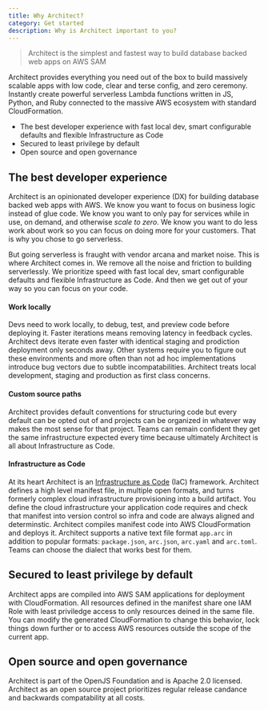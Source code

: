 ```yaml
---
title: Why Architect?
category: Get started
description: Why is Architect important to you?
---
```


> Architect is the simplest and fastest way to build database backed web apps on AWS SAM

Architect provides everything you need out of the box to build massively scalable apps with low code, clear and terse config, and zero ceremony. Instantly create powerful serverless Lambda functions written in JS, Python, and Ruby connected to the massive AWS ecosystem with standard CloudFormation. 

- The best developer experience with fast local dev, smart configurable defaults and flexible Infrastructure as Code
- Secured to least privilege by default
- Open source and open governance

## The best developer experience

Architect is an opinionated developer experience (DX) for building database backed web apps with AWS. We know you want to focus on business logic instead of glue code. We know you want to only pay for services while in use, on demand, and otherwise _scale to zero_. We know you want to do less work about work so you can focus on doing more for your customers. That is why you chose to go serverless.

But going serverless is fraught with vendor arcana and market noise. This is where Architect comes in. We remove all the noise and friction to building serverlessly. We prioritize speed with fast local dev, smart configurable defaults and flexible Infrastructure as Code. And then we get out of your way so you can focus on your code.

#### Work locally

Devs need to work locally, to debug, test, and preview code before deploying it. Faster iterations means removing latency in feedback cycles. Architect devs iterate even faster with identical staging and prodiction deployment only seconds away. Other systems require you to figure out these environments and more often than not ad hoc implementations introduce bug vectors due to subtle incompatabilities. Architect treats local development, staging and production as first class concerns.

#### Custom source paths

Architect provides default conventions for structuring code but every default can be opted out of and projects can be organized in whatever way makes the most sense for that project. Teams can remain confident they get the same infrastructure expected every time because ultimately Architect is all about Infrastructure as Code.

#### Infrastructure as Code

At its heart Architect is an [Infrastructure as Code](https://en.wikipedia.org/wiki/Infrastructure_as_code) (IaC) framework. Architect defines a high level manifest file, in multiple open formats, and turns formerly complex cloud infrastructure provisioning into a build artifact. You define the cloud infrastructure your application code requires and check that manifest into version control so infra and code are always aligned and determinstic. Architect compiles manifest code into AWS CloudFormation and deploys it. Architect supports a native text file format `app.arc` in addition to popular formats: `package.json`, `arc.json`, `arc.yaml` and `arc.toml`. Teams can choose the dialect that works best for them. 

## Secured to least privilege by default

Architect apps are compiled into AWS SAM applications for deployment with CloudFormation. All resources defined in the manifest share one IAM Role with least priviledge access to only resources deined in the same file. You can modify the generated CloudFormation to change this behavior, lock things down further or to access AWS resources outside the scope of the current app.

## Open source and open governance

Architect is part of the OpenJS Foundation and is Apache 2.0 licensed. Architect as an open source project prioritizes regular release candance and backwards compatability at all costs. 
